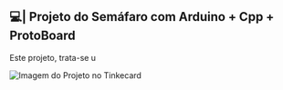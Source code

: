 ## 💻| Projeto do Semáfaro com Arduino + Cpp + ProtoBoard

  Este projeto, trata-se u

![Imagem do Projeto no Tinkecard](https://github.com/user-attachments/assets/49206bc0-7cde-4ada-b7f5-ab6e50eed3be)
